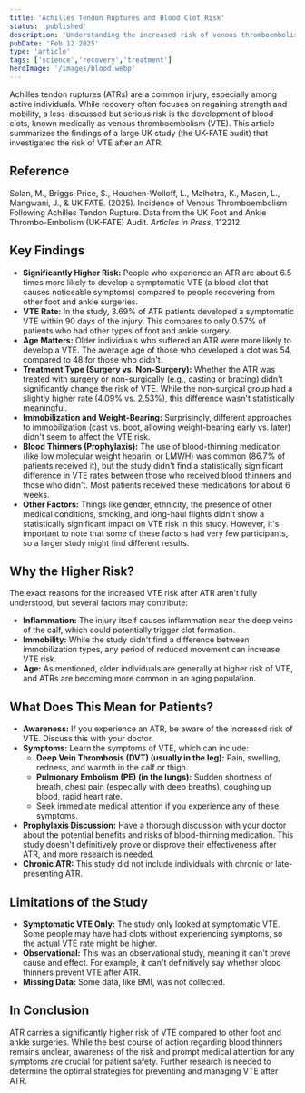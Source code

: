 ```yaml
---
title: 'Achilles Tendon Ruptures and Blood Clot Risk'
status: 'published'
description: 'Understanding the increased risk of venous thromboembolism (VTE) after an Achilles tendon rupture, based on the UK-FATE audit.'
pubDate: 'Feb 12 2025'
type: 'article'
tags: ['science','recovery','treatment']
heroImage: '/images/blood.webp'
---
```


Achilles tendon ruptures (ATRs) are a common injury, especially among active individuals. While recovery often focuses on regaining strength and mobility, a less-discussed but serious risk is the development of blood clots, known medically as venous thromboembolism (VTE). This article summarizes the findings of a large UK study (the UK-FATE audit) that investigated the risk of VTE after an ATR.

## Reference

Solan, M., Briggs-Price, S., Houchen-Wolloff, L., Malhotra, K., Mason, L., Mangwani, J., & UK FATE. (2025). Incidence of Venous Thromboembolism Following Achilles Tendon Rupture. Data from the UK Foot and Ankle Thrombo-Embolism (UK-FATE) Audit. *Articles in Press*, 112212.

## Key Findings

* **Significantly Higher Risk:** People who experience an ATR are about 6.5 times more likely to develop a symptomatic VTE (a blood clot that causes noticeable symptoms) compared to people recovering from other foot and ankle surgeries.
* **VTE Rate:** In the study, 3.69% of ATR patients developed a symptomatic VTE within 90 days of the injury. This compares to only 0.57% of patients who had other types of foot and ankle surgery.
* **Age Matters:** Older individuals who suffered an ATR were more likely to develop a VTE. The average age of those who developed a clot was 54, compared to 48 for those who didn't.
* **Treatment Type (Surgery vs. Non-Surgery):** Whether the ATR was treated with surgery or non-surgically (e.g., casting or bracing) didn't significantly change the risk of VTE. While the non-surgical group had a slightly higher rate (4.09% vs. 2.53%), this difference wasn't statistically meaningful.
* **Immobilization and Weight-Bearing:** Surprisingly, different approaches to immobilization (cast vs. boot, allowing weight-bearing early vs. later) didn't seem to affect the VTE risk.
* **Blood Thinners (Prophylaxis):** The use of blood-thinning medication (like low molecular weight heparin, or LMWH) was common (86.7% of patients received it), but the study didn't find a statistically significant difference in VTE rates between those who received blood thinners and those who didn't. Most patients received these medications for about 6 weeks.
* **Other Factors:** Things like gender, ethnicity, the presence of other medical conditions, smoking, and long-haul flights didn't show a statistically significant impact on VTE risk in this study. However, it's important to note that some of these factors had very few participants, so a larger study might find different results.

## Why the Higher Risk?

The exact reasons for the increased VTE risk after ATR aren't fully understood, but several factors may contribute:

* **Inflammation:** The injury itself causes inflammation near the deep veins of the calf, which could potentially trigger clot formation.
* **Immobility:** While the study didn't find a difference between immobilization types, any period of reduced movement can increase VTE risk.
* **Age:** As mentioned, older individuals are generally at higher risk of VTE, and ATRs are becoming more common in an aging population.

## What Does This Mean for Patients?

* **Awareness:** If you experience an ATR, be aware of the increased risk of VTE. Discuss this with your doctor.
* **Symptoms:** Learn the symptoms of VTE, which can include:
  * **Deep Vein Thrombosis (DVT) (usually in the leg):** Pain, swelling, redness, and warmth in the calf or thigh.
  * **Pulmonary Embolism (PE) (in the lungs):** Sudden shortness of breath, chest pain (especially with deep breaths), coughing up blood, rapid heart rate.
  * Seek immediate medical attention if you experience any of these symptoms.
* **Prophylaxis Discussion:** Have a thorough discussion with your doctor about the potential benefits and risks of blood-thinning medication. This study doesn't definitively prove or disprove their effectiveness after ATR, and more research is needed.
* **Chronic ATR:** This study did not include individuals with chronic or late-presenting ATR.

## Limitations of the Study

* **Symptomatic VTE Only:** The study only looked at symptomatic VTE. Some people may have had clots without experiencing symptoms, so the actual VTE rate might be higher.
* **Observational:** This was an observational study, meaning it can't prove cause and effect. For example, it can't definitively say whether blood thinners prevent VTE after ATR.
* **Missing Data:** Some data, like BMI, was not collected.

## In Conclusion

ATR carries a significantly higher risk of VTE compared to other foot and ankle surgeries. While the best course of action regarding blood thinners remains unclear, awareness of the risk and prompt medical attention for any symptoms are crucial for patient safety. Further research is needed to determine the optimal strategies for preventing and managing VTE after ATR.
